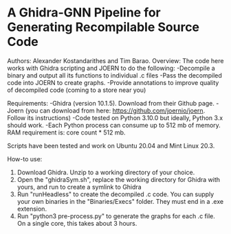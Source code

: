 # A Ghidra-GNN Pipeline for Generating Recompilable Source Code
Authors: Alexander Kostandarithes and Tim Barao.
Overview: The code here works with Ghidra scripting and JOERN to do the following:
  -Decompile a binary and output all its functions to individual .c files 
  -Pass the decompiled code into JOERN to create graphs. 
  -Provide annotations to improve quality of decompiled code (coming to a store near you)
  
Requirements:
  -Ghidra (version 10.1.5). Download from their Github page. 
  -Joern (you can download from here: https://github.com/joernio/joern. Follow its instructions)
  -Code tested on Python 3.10.0 but ideally, Python 3.x should work.
  -Each Python process can consume up to 512 mb of memory. RAM requirement is: core count * 512 mb.

Scripts have been tested and work on Ubuntu 20.04 and Mint Linux 20.3.
  
  
How-to use:
  1. Download Ghidra. Unzip to a working directory of your choice.
  2. Open the "ghidraSym.sh", replace the working directory for Ghidra with yours, and run to create a symlink to Ghidra
  3. Run "runHeadless" to create the decompiled .c code. You can supply your own binaries in the "Binaries/Execs" folder. They must end in a .exe extension.
  4. Run "python3 pre-process.py" to generate the graphs for each .c file. On a single core, this takes about 3 hours. 
